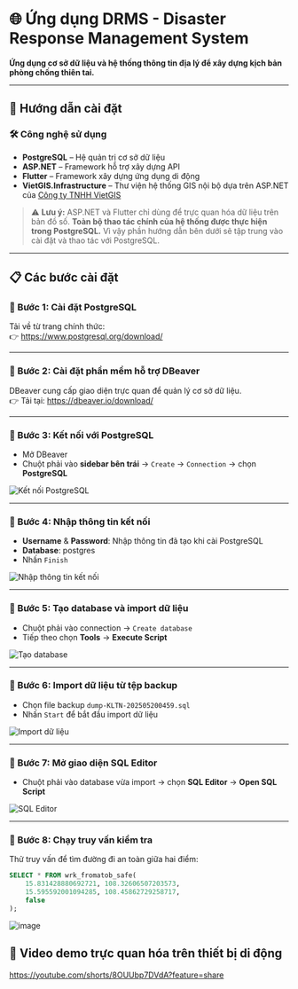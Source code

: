 # 🌐 Ứng dụng DRMS - Disaster Response Management System

**Ứng dụng cơ sở dữ liệu và hệ thống thông tin địa lý để xây dựng kịch bản phòng chống thiên tai.**

---

## 🚀 Hướng dẫn cài đặt

### 🛠️ Công nghệ sử dụng

- **PostgreSQL** – Hệ quản trị cơ sở dữ liệu
- **ASP.NET** – Framework hỗ trợ xây dựng API
- **Flutter** – Framework xây dựng ứng dụng di động
- **VietGIS.Infrastructure** – Thư viện hệ thống GIS nội bộ dựa trên ASP.NET của [Công ty TNHH VietGIS](https://vietgis.com.vn/)

> ⚠️ **Lưu ý:** ASP.NET và Flutter chỉ dùng để trực quan hóa dữ liệu trên bản đồ số. **Toàn bộ thao tác chính của hệ thống được thực hiện trong PostgreSQL.** Vì vậy phần hướng dẫn bên dưới sẽ tập trung vào cài đặt và thao tác với PostgreSQL.

---

## 📋 Các bước cài đặt

### 🔹 Bước 1: Cài đặt PostgreSQL

Tải về từ trang chính thức:  
👉 https://www.postgresql.org/download/

---

### 🔹 Bước 2: Cài đặt phần mềm hỗ trợ DBeaver

DBeaver cung cấp giao diện trực quan để quản lý cơ sở dữ liệu.  
👉 Tải tại: https://dbeaver.io/download/

---

### 🔹 Bước 3: Kết nối với PostgreSQL

- Mở DBeaver
- Chuột phải vào **sidebar bên trái** → `Create` → `Connection` → chọn **PostgreSQL**

![Kết nối PostgreSQL](https://github.com/user-attachments/assets/151dea1b-07bd-4f62-ba1c-606c828db8ba)

---

### 🔹 Bước 4: Nhập thông tin kết nối

- **Username** & **Password**: Nhập thông tin đã tạo khi cài PostgreSQL  
- **Database**: postgres  
- Nhấn `Finish`

![Nhập thông tin kết nối](https://github.com/user-attachments/assets/aec0f53e-7f86-4b9a-8d1a-bde37219955e)

---

### 🔹 Bước 5: Tạo database và import dữ liệu

- Chuột phải vào connection → `Create database`
- Tiếp theo chọn **Tools** → **Execute Script**

![Tạo database](https://github.com/user-attachments/assets/f48121ef-ed44-4027-a1f2-32b31c9edbdb)

---

### 🔹 Bước 6: Import dữ liệu từ tệp backup

- Chọn file backup `dump-KLTN-202505200459.sql`
- Nhấn `Start` để bắt đầu import dữ liệu

![Import dữ liệu](https://github.com/user-attachments/assets/1d376f54-9dc7-4928-9883-642ab30d0eb8)

---

### 🔹 Bước 7: Mở giao diện SQL Editor

- Chuột phải vào database vừa import → chọn **SQL Editor** → **Open SQL Script**

![SQL Editor](https://github.com/user-attachments/assets/d7a9654a-66de-45b2-9bbe-3be53182ccab)

---

### 🔹 Bước 8: Chạy truy vấn kiểm tra

Thử truy vấn để tìm đường đi an toàn giữa hai điểm:

```sql
SELECT * FROM wrk_fromatob_safe(
    15.831428880692721, 108.32606507203573,  
    15.595592001094285, 108.45862729258717,
    false
);
```
![image](https://github.com/user-attachments/assets/ec9b8b1b-358c-4294-a47e-ca928d7002a6)

## 🚀 Video demo trực quan hóa trên thiết bị di động

https://youtube.com/shorts/8OUUbp7DVdA?feature=share

